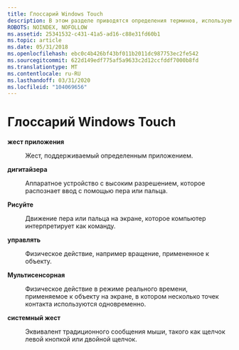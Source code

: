 ```yaml
---
title: Глоссарий Windows Touch
description: В этом разделе приводятся определения терминов, используемых Windows Touch.
ROBOTS: NOINDEX, NOFOLLOW
ms.assetid: 25341532-c431-41a5-ad16-c88e31fd60b1
ms.topic: article
ms.date: 05/31/2018
ms.openlocfilehash: ebc0c4b426bf43bf011b2011dc987753ec2fe542
ms.sourcegitcommit: 622d149edf775af5a9633c2d12ccfddf7000b8fd
ms.translationtype: MT
ms.contentlocale: ru-RU
ms.lasthandoff: 03/31/2020
ms.locfileid: "104069656"
---
```

# <a name="windows-touch-glossary"></a>Глоссарий Windows Touch

<dl> <dt>

<span id="wintouch.windows_touch_glossary_application_gesture"></span><span id="WINTOUCH.WINDOWS_TOUCH_GLOSSARY_APPLICATION_GESTURE"></span>**жест приложения**
</dt> <dd>

Жест, поддерживаемый определенным приложением.

</dd> <dt>

<span id="wintouch.windows_touch_glossary_digitizer"></span><span id="WINTOUCH.WINDOWS_TOUCH_GLOSSARY_DIGITIZER"></span>**дигитайзера**
</dt> <dd>

Аппаратное устройство с высоким разрешением, которое распознает ввод с помощью пера или пальца.

</dd> <dt>

<span id="wintouch.windows_touch_glossary_gesture"></span><span id="WINTOUCH.WINDOWS_TOUCH_GLOSSARY_GESTURE"></span>**Рисуйте**
</dt> <dd>

Движение пера или пальца на экране, которое компьютер интерпретирует как команду.

</dd> <dt>

<span id="wintouch.windows_touch_glossary_manipulation"></span><span id="WINTOUCH.WINDOWS_TOUCH_GLOSSARY_MANIPULATION"></span>**управлять**
</dt> <dd>

Физическое действие, например вращение, примененное к объекту.

</dd> <dt>

<span id="wintouch.windows_touch_glossary_multitouch"></span><span id="WINTOUCH.WINDOWS_TOUCH_GLOSSARY_MULTITOUCH"></span>**Мультисенсорная**
</dt> <dd>

Физическое действие в режиме реального времени, применяемое к объекту на экране, в котором несколько точек контакта используются одновременно.

</dd> <dt>

<span id="wintouch.windows_touch_glossary_system_gesture"></span><span id="WINTOUCH.WINDOWS_TOUCH_GLOSSARY_SYSTEM_GESTURE"></span>**системный жест**
</dt> <dd>

Эквивалент традиционного сообщения мыши, такого как щелчок левой кнопкой или двойной щелчок.

</dd> </dl>
